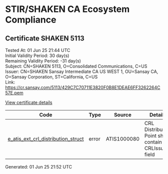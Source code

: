 # STIR/SHAKEN CA Ecosystem Compliance

## Certificate SHAKEN 5113

Tested At: 01 Jun 25 21:44 UTC\
Initial Validity Period: 30 day(s)\
Remaining Validity Period: -31 day(s)\
Subject: CN=SHAKEN 5113, O=Consolidated Communications, C=US\
Issuer: CN=SHAKEN Sansay Intermediate CA US WEST 1, OU=Sansay CA, O=Sansay Corporation, ST=California, C=US\
Link: https://cr.sansay.com/5113/429C7C70711E3820F0B8E1DEAE6FF3262264C57E.pem

[View certificate details](https://x509.io/?cert=MIICrTCCAlOgAwIBAgIUQpx8cHEeOCDwuOHerm%2FzJiJkxX4wCgYIKoZIzj0EAwIwgYUxCzAJBgNVBAYTAlVTMRMwEQYDVQQIDApDYWxpZm9ybmlhMRswGQYDVQQKDBJTYW5zYXkgQ29ycG9yYXRpb24xEjAQBgNVBAsMCVNhbnNheSBDQTEwMC4GA1UEAwwnU0hBS0VOIFNhbnNheSBJbnRlcm1lZGlhdGUgQ0EgVVMgV0VTVCAxMB4XDTI1MDQwMTE2NTA0OVoXDTI1MDUwMTE2NTA0OVowSTELMAkGA1UEBhMCVVMxJDAiBgNVBAoMG0NvbnNvbGlkYXRlZCBDb21tdW5pY2F0aW9uczEUMBIGA1UEAwwLU0hBS0VOIDUxMTMwWTATBgcqhkjOPQIBBggqhkjOPQMBBwNCAAQiTdA927ptH4KyVG498bldrclZGIY6DVIfvWmn2mG9pHRD6i3iv7rZWopRK0TlvMPzR1UfKG0%2Fujdfn%2Fu0jutNo4HbMIHYMBYGCCsGAQUFBwEaBAowCKAGFgQ1MTEzMBcGA1UdIAQQMA4wDAYKYIZIAYb%2FCQEBBDAdBgNVHQ4EFgQUWWvtJS74qwN3g%2FEc0ZmIHpxzySwwHwYDVR0jBBgwFoAUrNOT9UNDzAq%2BRVgXE32SfNzDAUYwRwYDVR0fBEAwPjA8oDqgOIY2aHR0cHM6Ly9hdXRoZW50aWNhdGUtYXBpLmljb25lY3Rpdi5jb20vZG93bmxvYWQvdjEvY3JsMAwGA1UdEwEB%2FwQCMAAwDgYDVR0PAQH%2FBAQDAgeAMAoGCCqGSM49BAMCA0gAMEUCIHSXy6sD3y7eWoZZSo23b7tSLgA3g0ZAW0gGx9zpP%2FS6AiEA9hhMQihts11cw3AHWjWlnGdVivHAz5V%2Fd5dQTNUufMY%3D)

| Code | Type | Source | Details |
|------|------|--------|---------|
| [e_atis_ext_crl_distribution_struct](../../ISSUES/e_atis_ext_crl_distribution_struct/README.md) | error | ATIS1000080 | CRL Distribution Point shall contain a CRLIssuer field |


Generated: 01 Jun 25 21:52 UTC